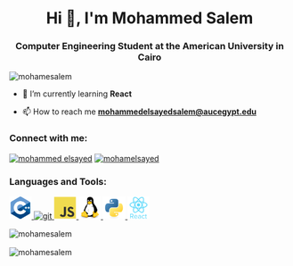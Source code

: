 <h1 align="center">Hi 👋, I'm Mohammed Salem</h1>
<h3 align="center">Computer Engineering Student at the American University in Cairo</h3>

<p align="left"> <img src="https://komarev.com/ghpvc/?username=mohamesalem&label=Profile%20views&color=0e75b6&style=flat" alt="mohamesalem" /> </p>

- 🌱 I’m currently learning **React**

- 📫 How to reach me **mohammedelsayedsalem@aucegypt.edu**

<h3 align="left">Connect with me:</h3>
<p align="left">
<a href="https://linkedin.com/in/mohammed elsayed" target="blank"><img align="center" src="https://raw.githubusercontent.com/rahuldkjain/github-profile-readme-generator/master/src/images/icons/Social/linked-in-alt.svg" alt="mohammed elsayed" height="30" width="40" /></a>
<a href="https://codeforces.com/profile/mohamelsayed" target="blank"><img align="center" src="https://raw.githubusercontent.com/rahuldkjain/github-profile-readme-generator/master/src/images/icons/Social/codeforces.svg" alt="mohamelsayed" height="30" width="40" /></a>
</p>

<h3 align="left">Languages and Tools:</h3>
<p align="left"> <a href="https://www.w3schools.com/cpp/" target="_blank" rel="noreferrer"> <img src="https://raw.githubusercontent.com/devicons/devicon/master/icons/cplusplus/cplusplus-original.svg" alt="cplusplus" width="40" height="40"/> </a> <a href="https://git-scm.com/" target="_blank" rel="noreferrer"> <img src="https://www.vectorlogo.zone/logos/git-scm/git-scm-icon.svg" alt="git" width="40" height="40"/> </a> <a href="https://developer.mozilla.org/en-US/docs/Web/JavaScript" target="_blank" rel="noreferrer"> <img src="https://raw.githubusercontent.com/devicons/devicon/master/icons/javascript/javascript-original.svg" alt="javascript" width="40" height="40"/> </a> <a href="https://www.linux.org/" target="_blank" rel="noreferrer"> <img src="https://raw.githubusercontent.com/devicons/devicon/master/icons/linux/linux-original.svg" alt="linux" width="40" height="40"/> </a> <a href="https://www.python.org" target="_blank" rel="noreferrer"> <img src="https://raw.githubusercontent.com/devicons/devicon/master/icons/python/python-original.svg" alt="python" width="40" height="40"/> </a> <a href="https://reactjs.org/" target="_blank" rel="noreferrer"> <img src="https://raw.githubusercontent.com/devicons/devicon/master/icons/react/react-original-wordmark.svg" alt="react" width="40" height="40"/> </a> </p>

<p><img align="center" src="https://github-readme-stats.vercel.app/api/top-langs?username=mohamesalem&show_icons=true&locale=en&layout=compact" alt="mohamesalem" /></p>

<p><img align="center" src="https://github-readme-streak-stats.herokuapp.com/?user=mohamesalem&" alt="mohamesalem" /></p>
